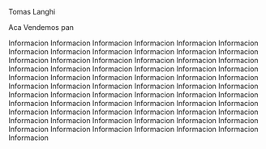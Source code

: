 Tomas Langhi

Aca Vendemos pan 

Informacion Informacion Informacion Informacion Informacion Informacion Informacion Informacion Informacion Informacion Informacion Informacion Informacion Informacion Informacion Informacion Informacion Informacion Informacion Informacion Informacion Informacion Informacion Informacion Informacion Informacion Informacion Informacion Informacion Informacion Informacion Informacion Informacion Informacion Informacion Informacion Informacion Informacion Informacion Informacion Informacion Informacion Informacion Informacion Informacion Informacion Informacion Informacion Informacion Informacion Informacion Informacion Informacion Informacion Informacion Informacion Informacion Informacion Informacion Informacion Informacion Informacion Informacion Informacion Informacion Informacion Informacion 
